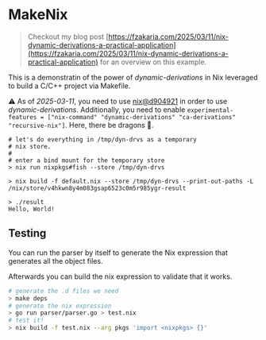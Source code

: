# MakeNix

> Checkout my blog post [https://fzakaria.com/2025/03/11/nix-dynamic-derivations-a-practical-application](https://fzakaria.com/2025/03/11/nix-dynamic-derivations-a-practical-application) for an overview on this example.

This is a demonstratin of the power of _dynamic-derivations_ in Nix leveraged to build a C/C++ project via Makefile.

⚠️ As of _2025-03-11_, you need to use [nix@d904921](https://github.com/NixOS/nix/commit/d904921eecbc17662fef67e8162bd3c7d1a54ce0) in order to use _dynamic-derivations_. Additionally, you need to enable `experimental-features = ["nix-command" "dynamic-derivations" "ca-derivations" "recursive-nix"]`. Here, there be dragons 🐲.

```console
# let's do everything in /tmp/dyn-drvs as a temporary
# nix store.
# 
# enter a bind mount for the temporary store
> nix run nixpkgs#fish --store /tmp/dyn-drvs

> nix build -f default.nix --store /tmp/dyn-drvs --print-out-paths -L
/nix/store/v4hkwn8y4m083gsap6523c0m5r985ygr-result

> ./result
Hello, World!
```

## Testing

You can run the parser by itself to generate the Nix expression that generates all the object files.

Afterwards you can build the nix expression to validate that it works.

```sh
# generate the .d files we need
> make deps
# generate the nix expression
> go run parser/parser.go > test.nix
# test it!
> nix build -f test.nix --arg pkgs 'import <nixpkgs> {}'
```
